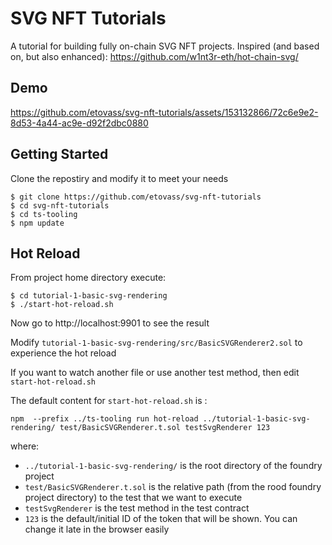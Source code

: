 # SVG NFT Tutorials

A tutorial for building fully on-chain SVG NFT projects. Inspired (and based on, but also enhanced): https://github.com/w1nt3r-eth/hot-chain-svg/

## Demo 
https://github.com/etovass/svg-nft-tutorials/assets/153132866/72c6e9e2-8d53-4a44-ac9e-d92f2dbc0880

## Getting Started

Clone the repostiry and modify it to meet your needs

```
$ git clone https://github.com/etovass/svg-nft-tutorials
$ cd svg-nft-tutorials
$ cd ts-tooling
$ npm update
```

## Hot Reload

From project home directory execute:

```
$ cd tutorial-1-basic-svg-rendering
$ ./start-hot-reload.sh
```

Now go to http://localhost:9901 to see the result

Modify ``tutorial-1-basic-svg-rendering/src/BasicSVGRenderer2.sol`` to experience the hot reload

If you want to watch another file or use another test method, then edit ``start-hot-reload.sh``

The default content for ``start-hot-reload.sh`` is :

```
npm  --prefix ../ts-tooling run hot-reload ../tutorial-1-basic-svg-rendering/ test/BasicSVGRenderer.t.sol testSvgRenderer 123
```

where:
- ``../tutorial-1-basic-svg-rendering/`` is the root directory of the foundry project 
- ``test/BasicSVGRenderer.t.sol`` is the relative path (from the rood foundry project directory) to the test that we want to execute
- ``testSvgRenderer`` is the test method in the test contract 
- ``123`` is the default/initial ID of the token that will be shown. You can change it late in the browser easily 

